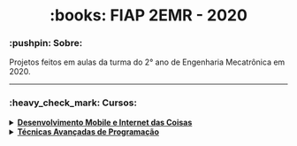 <h1 align="center"> :books: FIAP 2EMR - 2020 </h1>

<h3> :pushpin: Sobre: </h3>
<p>Projetos feitos em aulas da turma do 2° ano de Engenharia Mecatrônica em 2020.</p>

<hr>

<h3> :heavy_check_mark: Cursos: </h3>

<details>
    <summary> <a href="https://github.com/fslaurafs/2EMR-FIAP/tree/main/Desenvolvimento%20Mobile%20e%20Internet%20das%20Coisas" target="_blank"><strong>Desenvolvimento Mobile e Internet das Coisas</strong></a> </summary>
    <p> <strong>Professor:</strong> <a href="https://github.com/gmcalixto" target="_blank">Gustavo Calixto</a> </p>
</details>

<details>
    <summary> <a href="https://github.com/fslaurafs/2EMR-FIAP/tree/main/T%C3%A9cnicas%20Avan%C3%A7adas%20de%20Programa%C3%A7%C3%A3o" target="_blank"><strong>Técnicas Avançadas de Programação</strong></a> </summary>
    <p> <strong>Professor:</strong> <a href="https://github.com/amasiero" target="_blank">Andrey Masiero </a> </p>
</details>
